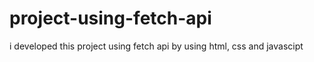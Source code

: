 # project-using-fetch-api
i developed this project using fetch api by using html, css and javascipt
